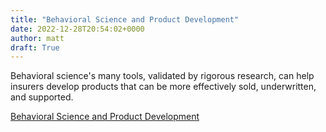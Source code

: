 ```yaml
---
title: "Behavioral Science and Product Development"
date: 2022-12-28T20:54:02+0000
author: matt
draft: True
---
```

Behavioral science's many tools, validated by rigorous research, can help insurers develop products that can be more effectively sold, underwritten, and supported.

[ Behavioral Science and Product Development ]( https://www.rgare.com/knowledge-center/media/articles/behavioral-science-and-product-development )
